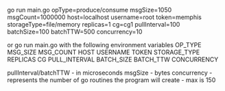 go run main.go opType=produce/consume msgSize=1050 msgCount=1000000 host=localhost username=root token=memphis storageType=file/memory replicas=1 cg=cg1 pullInterval=100 batchSize=100 batchTTW=500 concurrency=10

or go run main.go with the following environment variables
OP_TYPE
MSG_SIZE
MSG_COUNT
HOST
USERNAME
TOKEN
STORAGE_TYPE
REPLICAS
CG
PULL_INTERVAL
BATCH_SIZE
BATCH_TTW
CONCURRENCY

pullInterval/batchTTW - in microseconds
msgSize - bytes
concurrency - represents the number of go routines the program will create - max is 150
